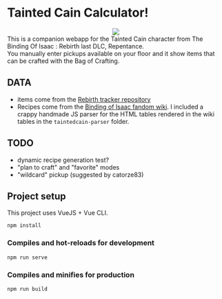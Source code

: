 # Tainted Cain Calculator!
<center>
<img src="./thumbnails/taintedcain_thumbnail.png" style="max-width:70%"/>
</center>
This is a companion webapp for the Tainted Cain character from The Binding Of Isaac : Rebirth last DLC, Repentance.<br/>
You manually enter pickups available on your floor and it show items that can be crafted with the Bag of Crafting.
<br/>

## DATA
- items come from the [Rebirth tracker repository](https://github.com/Rchardon/RebirthItemTracker)
- Recipes come from the [Binding of Isaac fandom wiki](https://bindingofisaacrebirth.fandom.com/wiki/Bag_of_Crafting_(Recipes)). I included a crappy handmade JS parser for the HTML tables rendered in the wiki tables in the `taintedcain-parser` folder.

## TODO
- dynamic recipe generation test?
- "plan to craft" and "favorite" modes
- "wildcard" pickup (suggested by catorze83)


## Project setup
This project uses VueJS + Vue CLI.
```
npm install
```

### Compiles and hot-reloads for development
```
npm run serve
```

### Compiles and minifies for production
```
npm run build
```
